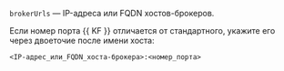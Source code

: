 `brokerUrls` — IP-адреса или FQDN хостов-брокеров.

Если номер порта {{ KF }} отличается от стандартного, укажите его через двоеточие после имени хоста:

```text
<IP-адрес_или_FQDN_хоста-брокера>:<номер_порта>
```
